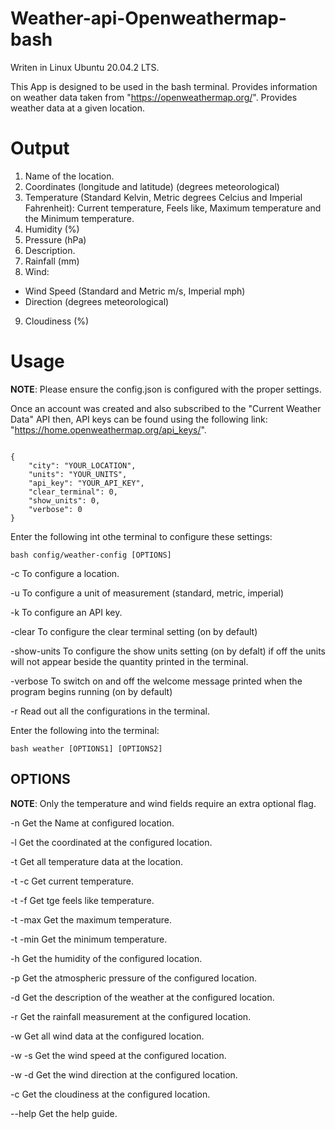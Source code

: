 # Weather-api-Openweathermap-bash

Writen in Linux Ubuntu 20.04.2 LTS.

This App is designed to be used in the bash terminal. 
Provides information on weather data taken from "https://openweathermap.org/".
Provides weather data at a given location.

# Output

1. Name of the location.
2. Coordinates (longitude and latitude) (degrees meteorological)
3. Temperature (Standard Kelvin, Metric degrees Celcius and Imperial Fahrenheit): Current temperature, Feels like, Maximum temperature and the Minimum temperature.
4. Humidity (%)
5. Pressure (hPa)
6. Description.
7. Rainfall (mm)
8. Wind:
- Wind Speed (Standard and Metric m/s, Imperial mph)
- Direction (degrees meteorological) 
9. Cloudiness (%)

# Usage

**NOTE**: Please ensure the config.json is configured with the proper settings.

Once an account was created and also subscribed to the "Current Weather Data" API then,
API keys can be found using the following link: "https://home.openweathermap.org/api_keys/".

<pre><code>
{
	"city": "YOUR_LOCATION",
	"units": "YOUR_UNITS",
	"api_key": "YOUR_API_KEY",
	"clear_terminal": 0,
  	"show_units": 0,
  	"verbose": 0
}
</code></pre>

Enter the following int othe terminal to configure these settings:

	bash config/weather-config [OPTIONS]

-c To configure a location.

-u To configure a unit of measurement (standard, metric, imperial)

-k To configure an API key.

-clear To configure the clear terminal setting (on by default)

-show-units To configure the show units setting (on by defalt) if off the units will not appear beside the quantity printed in the terminal.

-verbose To switch on and off the welcome message printed when the program begins running (on by default)

-r Read out all the configurations in the terminal.

Enter the following into the terminal:

	bash weather [OPTIONS1] [OPTIONS2]

## OPTIONS

**NOTE**: Only the temperature and wind fields require an extra optional flag. 

-n Get the Name at configured location.

-l Get the coordinated at the configured location.

-t Get all temperature data at the location.

-t -c Get current temperature.
	
-t -f Get tge feels like temperature.
	
-t -max Get the maximum temperature.
	
-t -min Get the minimum temperature.
	
-h Get the humidity of the configured location.

-p Get the atmospheric pressure of the configured location.

-d Get the description of the weather at the configured location.

-r Get the rainfall measurement at the configured location.

-w Get all wind data at the configured location.

-w -s Get the wind speed at the configured location.
	
-w -d Get the wind direction at the configured location.
	
-c Get the cloudiness at the configured location. 

--help Get the help guide.

